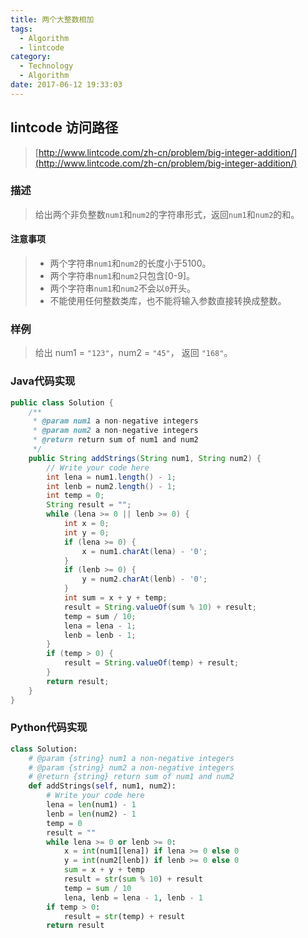 ```yaml
---
title: 两个大整数相加
tags:
  - Algorithm
  - lintcode
category:
  - Technology
  - Algorithm
date: 2017-06-12 19:33:03
---
```



## lintcode 访问路径

> [http://www.lintcode.com/zh-cn/problem/big-integer-addition/](http://www.lintcode.com/zh-cn/problem/big-integer-addition/)

### 描述

> 给出两个非负整数`num1`和`num2`的字符串形式，返回`num1`和`num2`的和。

#### 注意事项

> * 两个字符串`num1`和`num2`的长度小于5100。
> * 两个字符串`num1`和`num2`只包含[0-9]。
> * 两个字符串`num1`和`num2`不会以`0`开头。
> * 不能使用任何整数类库，也不能将输入参数直接转换成整数。

### 样例

> 给出 num1 = `"123"`，num2 = `"45"`， 返回 `"168"`。

<!-- more -->

### Java代码实现

```java
public class Solution {
    /**
     * @param num1 a non-negative integers
     * @param num2 a non-negative integers
     * @return return sum of num1 and num2
     */
    public String addStrings(String num1, String num2) {
        // Write your code here
        int lena = num1.length() - 1;
        int lenb = num2.length() - 1;
        int temp = 0;
        String result = "";
        while (lena >= 0 || lenb >= 0) {
            int x = 0;
            int y = 0;
            if (lena >= 0) {
                x = num1.charAt(lena) - '0';
            }
            if (lenb >= 0) {
                y = num2.charAt(lenb) - '0';
            }
            int sum = x + y + temp;
            result = String.valueOf(sum % 10) + result;
            temp = sum / 10;
            lena = lena - 1;
            lenb = lenb - 1;
        }
        if (temp > 0) {
            result = String.valueOf(temp) + result;
        }
        return result;
    }
}
```

### Python代码实现

```python
class Solution:
    # @param {string} num1 a non-negative integers
    # @param {string} num2 a non-negative integers
    # @return {string} return sum of num1 and num2
    def addStrings(self, num1, num2):
        # Write your code here
        lena = len(num1) - 1
        lenb = len(num2) - 1
        temp = 0
        result = ""
        while lena >= 0 or lenb >= 0:
            x = int(num1[lena]) if lena >= 0 else 0
            y = int(num2[lenb]) if lenb >= 0 else 0
            sum = x + y + temp
            result = str(sum % 10) + result
            temp = sum / 10
            lena, lenb = lena - 1, lenb - 1
        if temp > 0:
            result = str(temp) + result
        return result
```
